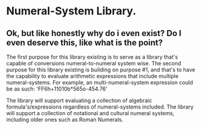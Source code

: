 # Numeral-System Library.
## Ok, but like honestly why do i even exist? Do I even deserve this, like what is the point?
The first purpose for this library existing is to serve as a library that's capable of conversions numeral-to-numeral system wise.
The second purpose for this library existing is building on purpose #1, and that's to have the capability to evaluate arithmetic expressions that include 
multiple numeral-systems. 
For example, an multi-numeral-system expression could be as such: 'FF6h+11010b*565o-454.76'

The library will support evaluating a collection of algebraic formula's/expressions regardless of numeral-systems included.
The library will support a collection of notational and cultural numeral systems, including older ones such as Roman Numerals. 

